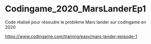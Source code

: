# Codingame_2020_MarsLanderEp1
Code réalisé pour résoudre le problème Mars lander sur codingame en 2020 

https://www.codingame.com/training/easy/mars-lander-episode-1
